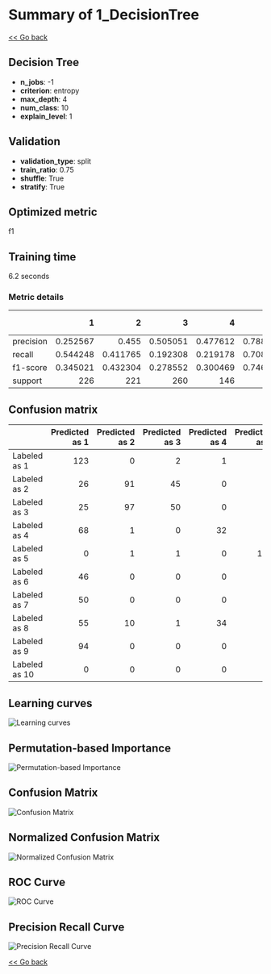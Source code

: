 # Summary of 1_DecisionTree

[<< Go back](../README.md)


## Decision Tree
- **n_jobs**: -1
- **criterion**: entropy
- **max_depth**: 4
- **num_class**: 10
- **explain_level**: 1

## Validation
 - **validation_type**: split
 - **train_ratio**: 0.75
 - **shuffle**: True
 - **stratify**: True

## Optimized metric
f1

## Training time

6.2 seconds

### Metric details
|           |          1 |          2 |          3 |          4 |          5 |          6 |   7 |          8 |   9 |         10 |   accuracy |   macro avg |   weighted avg |   logloss |
|:----------|-----------:|-----------:|-----------:|-----------:|-----------:|-----------:|----:|-----------:|----:|-----------:|-----------:|------------:|---------------:|----------:|
| precision |   0.252567 |   0.455    |   0.505051 |   0.477612 |   0.788235 |   0.536765 |   0 |   0.375566 |   0 |   0.218284 |    0.36691 |    0.360908 |       0.374441 |   1.45364 |
| recall    |   0.544248 |   0.411765 |   0.192308 |   0.219178 |   0.708995 |   0.384211 |   0 |   0.378995 |   0 |   1        |    0.36691 |    0.38397  |       0.36691  |   1.45364 |
| f1-score  |   0.345021 |   0.432304 |   0.278552 |   0.300469 |   0.746518 |   0.447853 |   0 |   0.377273 |   0 |   0.358346 |    0.36691 |    0.328634 |       0.334311 |   1.45364 |
| support   | 226        | 221        | 260        | 146        | 189        | 190        | 154 | 219        | 194 | 117        |    0.36691 | 1916        |    1916        |   1.45364 |


## Confusion matrix
|               |   Predicted as 1 |   Predicted as 2 |   Predicted as 3 |   Predicted as 4 |   Predicted as 5 |   Predicted as 6 |   Predicted as 7 |   Predicted as 8 |   Predicted as 9 |   Predicted as 10 |
|:--------------|-----------------:|-----------------:|-----------------:|-----------------:|-----------------:|-----------------:|-----------------:|-----------------:|-----------------:|------------------:|
| Labeled as 1  |              123 |                0 |                2 |                1 |                0 |                0 |                0 |               58 |                0 |                42 |
| Labeled as 2  |               26 |               91 |               45 |                0 |                8 |                0 |                0 |                0 |                0 |                51 |
| Labeled as 3  |               25 |               97 |               50 |                0 |               14 |               20 |                0 |                0 |                0 |                54 |
| Labeled as 4  |               68 |                1 |                0 |               32 |                2 |                6 |                0 |               18 |                0 |                19 |
| Labeled as 5  |                0 |                1 |                1 |                0 |              134 |                0 |                0 |                0 |                0 |                53 |
| Labeled as 6  |               46 |                0 |                0 |                0 |                0 |               73 |                0 |                0 |                0 |                71 |
| Labeled as 7  |               50 |                0 |                0 |                0 |                0 |               33 |                0 |                0 |                0 |                71 |
| Labeled as 8  |               55 |               10 |                1 |               34 |               12 |                4 |                0 |               83 |                0 |                20 |
| Labeled as 9  |               94 |                0 |                0 |                0 |                0 |                0 |                0 |               62 |                0 |                38 |
| Labeled as 10 |                0 |                0 |                0 |                0 |                0 |                0 |                0 |                0 |                0 |               117 |

## Learning curves
![Learning curves](learning_curves.png)

## Permutation-based Importance
![Permutation-based Importance](permutation_importance.png)
## Confusion Matrix

![Confusion Matrix](confusion_matrix.png)


## Normalized Confusion Matrix

![Normalized Confusion Matrix](confusion_matrix_normalized.png)


## ROC Curve

![ROC Curve](roc_curve.png)


## Precision Recall Curve

![Precision Recall Curve](precision_recall_curve.png)



[<< Go back](../README.md)
